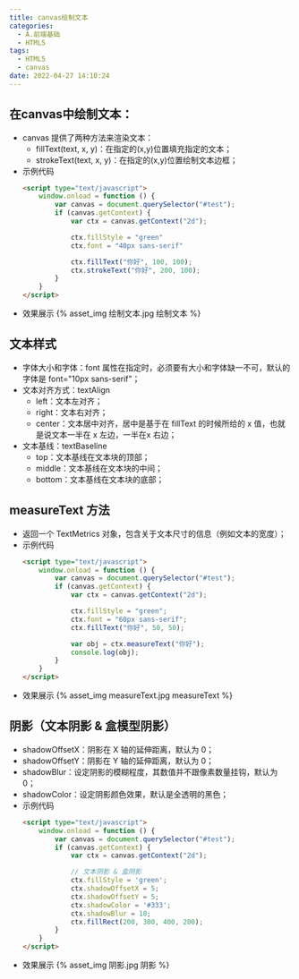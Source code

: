 ```yaml
---
title: canvas绘制文本
categories:
  - A.前端基础
  - HTML5
tags:
  - HTML5
  - canvas
date: 2022-04-27 14:10:24
---
```

## 在canvas中绘制文本：
- canvas 提供了两种方法来渲染文本：
  - fillText(text, x, y)：在指定的(x,y)位置填充指定的文本；
  - strokeText(text, x, y)：在指定的(x,y)位置绘制文本边框；
- 示例代码
  ```HTML
  <script type="text/javascript">
      window.onload = function () {
          var canvas = document.querySelector("#test");
          if (canvas.getContext) {
              var ctx = canvas.getContext("2d");
  
              ctx.fillStyle = "green"
              ctx.font = "40px sans-serif"
  
              ctx.fillText("你好", 100, 100);
              ctx.strokeText("你好", 200, 100);
          }
      }
  </script>
  ```
- 效果展示
  {% asset_img 绘制文本.jpg 绘制文本 %}
## 文本样式
- 字体大小和字体：font 属性在指定时，必须要有大小和字体缺一不可，默认的字体是 font="10px sans-serif"；
- 文本对齐方式：textAlign
  - left：文本左对齐；
  - right：文本右对齐；
  - center：文本居中对齐，居中是基于在 fillText 的时候所给的 x 值，也就是说文本一半在 x 左边，一半在x 右边；
- 文本基线：textBaseline
  - top：文本基线在文本块的顶部；
  - middle：文本基线在文本块的中间；
  - bottom：文本基线在文本块的底部；
## measureText 方法
- 返回一个 TextMetrics 对象，包含关于文本尺寸的信息（例如文本的宽度）；
- 示例代码
  ```HTML
  <script type="text/javascript">
      window.onload = function () {
          var canvas = document.querySelector("#test");
          if (canvas.getContext) {
              var ctx = canvas.getContext("2d");
  
              ctx.fillStyle = "green";
              ctx.font = "60px sans-serif";
              ctx.fillText("你好", 50, 50);
  
              var obj = ctx.measureText("你好");
              console.log(obj);
          }
      }
  </script>
  ```
- 效果展示
  {% asset_img measureText.jpg measureText %}
## 阴影（文本阴影 & 盒模型阴影）
- shadowOffsetX：阴影在 X 轴的延伸距离，默认为 0；
- shadowOffsetY：阴影在 Y 轴的延伸距离，默认为 0；
- shadowBlur：设定阴影的模糊程度，其数值并不跟像素数量挂钩，默认为 0；
- shadowColor：设定阴影颜色效果，默认是全透明的黑色；
- 示例代码
  ```HTML
  <script type="text/javascript">
      window.onload = function () {
          var canvas = document.querySelector("#test");
          if (canvas.getContext) {
              var ctx = canvas.getContext("2d");
  
              // 文本阴影 & 盒阴影
              ctx.fillStyle = 'green';
              ctx.shadowOffsetX = 5;
              ctx.shadowOffsetY = 5;
              ctx.shadowColor = '#333';
              ctx.shadowBlur = 10;
              ctx.fillRect(200, 300, 400, 200);
          }
      }
  </script>
  ```
- 效果展示
  {% asset_img 阴影.jpg 阴影 %}